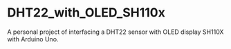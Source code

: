 # DHT22_with_OLED_SH110x
A personal project of interfacing a DHT22 sensor with OLED display SH110X with Arduino Uno.
